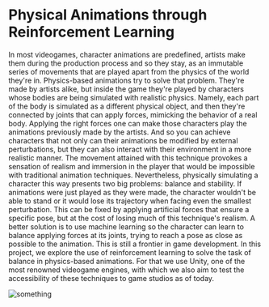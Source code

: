 # Physical Animations through Reinforcement Learning

In most videogames, character animations are predefined, artists make them during the production process and so they stay, as an immutable series of movements that are played apart from the physics of the world they're in. Physics-based animations try to solve that problem. They're made by artists alike, but inside the game they're played by characters whose bodies are being simulated with realistic physics. Namely, each part of the body is simulated as a different physical object, and then they're connected by joints that can apply forces, mimicking the behavior of a real body. Applying the right forces one can make those characters play the animations previously made by the artists. And so you can achieve characters that not only can their animations be modified by external perturbations, but they can also interact with their environment in a more realistic manner. The movement attained with this technique provokes a sensation of realism and immersion in the player that would be impossible with traditional animation techniques. Nevertheless, physically simulating a character this way presents two big problems: balance and stability. If animations were just played as they were made, the character wouldn't be able to stand or it would lose its trajectory when facing even the smallest perturbation. This can be fixed by applying artificial forces that ensure a specific pose, but at the cost of losing much of this technique's realism. A better solution is to use machine learning so the character can learn to balance applying forces at its joints, trying to reach a pose as close as possible to the animation. This is still a frontier in game development. In this project, we explore the use of reinforcement learning to solve the task of balance in physics-based animations. For that we use Unity, one of the most renowned videogame engines, with which we also aim to test the accessibility of these techniques to game studios as of today.

![something](https://static.wikia.nocookie.net/robeats/images/5/5c/Spooky_scary_skeleton_wiki.png/revision/latest?cb=20181224075530)
